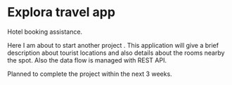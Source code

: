 # Explora travel app

Hotel booking assistance.


Here I am about to start another project . This application will give a brief description about tourist locations and also details about the rooms nearby the spot. Also the data flow is managed with REST API.

Planned to complete the project within the next 3 weeks.
